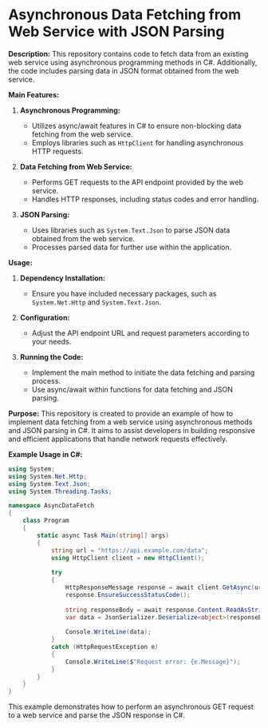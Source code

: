 # Asynchronous Data Fetching from Web Service with JSON Parsing

**Description:**
This repository contains code to fetch data from an existing web service using asynchronous programming methods in C#. Additionally, the code includes parsing data in JSON format obtained from the web service.

**Main Features:**
1. **Asynchronous Programming:**
   - Utilizes async/await features in C# to ensure non-blocking data fetching from the web service.
   - Employs libraries such as `HttpClient` for handling asynchronous HTTP requests.

2. **Data Fetching from Web Service:**
   - Performs GET requests to the API endpoint provided by the web service.
   - Handles HTTP responses, including status codes and error handling.

3. **JSON Parsing:**
   - Uses libraries such as `System.Text.Json` to parse JSON data obtained from the web service.
   - Processes parsed data for further use within the application.

**Usage:**
1. **Dependency Installation:**
   - Ensure you have included necessary packages, such as `System.Net.Http` and `System.Text.Json`.

2. **Configuration:**
   - Adjust the API endpoint URL and request parameters according to your needs.

3. **Running the Code:**
   - Implement the main method to initiate the data fetching and parsing process.
   - Use async/await within functions for data fetching and JSON parsing.

**Purpose:**
This repository is created to provide an example of how to implement data fetching from a web service using asynchronous methods and JSON parsing in C#. It aims to assist developers in building responsive and efficient applications that handle network requests effectively.

**Example Usage in C#:**

```csharp
using System;
using System.Net.Http;
using System.Text.Json;
using System.Threading.Tasks;

namespace AsyncDataFetch
{
    class Program
    {
        static async Task Main(string[] args)
        {
            string url = "https://api.example.com/data";
            using HttpClient client = new HttpClient();
            
            try
            {
                HttpResponseMessage response = await client.GetAsync(url);
                response.EnsureSuccessStatusCode();
                
                string responseBody = await response.Content.ReadAsStringAsync();
                var data = JsonSerializer.Deserialize<object>(responseBody);
                
                Console.WriteLine(data);
            }
            catch (HttpRequestException e)
            {
                Console.WriteLine($"Request error: {e.Message}");
            }
        }
    }
}
```

This example demonstrates how to perform an asynchronous GET request to a web service and parse the JSON response in C#.
